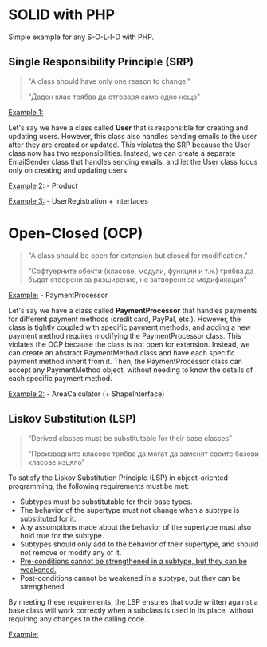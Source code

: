 # SOLID with PHP
Simple example for any S-O-L-I-D with PHP.

## Single Responsibility Principle (SRP)

>"A class should have only one reason to change."
> 
> "Даден клас трябва да отговаря само едно нещо"

[Example 1:](SRP_01.php)

Let's say we have a class called **User** that is responsible for creating and updating users. However, this class also handles sending emails to the user after they are created or updated. This violates the SRP because the User class now has two responsibilities. Instead, we can create a separate EmailSender class that handles sending emails, and let the User class focus only on creating and updating users.

[Example 2:](SRP_02.php) - Product

[Example 3:](SRP_03.php) - UserRegistration + interfaces


# Open-Closed (OCP)

> "A class should be open for extension but closed for modification."
> 
> "Софтуерните обекти (класове, модули, функции и т.н.) трябва да бъдат отворени за разширение, но затворени за модификация"

[Example:](ocp.php) - PaymentProcessor

Let's say we have a class called **PaymentProcessor** that handles payments for different payment methods (credit card, PayPal, etc.). However, the class is tightly coupled with specific payment methods, and adding a new payment method requires modifying the PaymentProcessor class. This violates the OCP because the class is not open for extension. Instead, we can create an abstract PaymentMethod class and have each specific payment method inherit from it. Then, the PaymentProcessor class can accept any PaymentMethod object, without needing to know the details of each specific payment method.

[Example 2:](ocp_2.php) - AreaCalculator (+ ShapeInterface)

## Liskov Substitution (LSP)
> “Derived classes must be substitutable for their base classes”
> 
> "Производните класове трябва да могат да заменят своите базови класове изцяло"

To satisfy the Liskov Substitution Principle (LSP) in object-oriented programming, the following requirements must be met:

* Subtypes must be substitutable for their base types.
* The behavior of the supertype must not change when a subtype is substituted for it.
* Any assumptions made about the behavior of the supertype must also hold true for the subtype.
* Subtypes should only add to the behavior of their supertype, and should not remove or modify any of it.
* [Pre-conditions cannot be strengthened in a subtype, but they can be weakened.](lsp_pre-conditions.php)
* Post-conditions cannot be weakened in a subtype, but they can be strengthened.

By meeting these requirements, the LSP ensures that code written against a base class will work correctly when a subclass is used in its place, without requiring any changes to the calling code.

[Example: ](lsp.php)